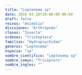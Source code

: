 ```yaml
---
title: "Leptonema sp"
date: 2018-03-26T20:00:00-00:00
draft: false
reinos: "Animalia"
divisiones: "Arthropoda"
clases: "Insecta"
ordenes: "﻿Trichoptera"
familias: "Hydropsychidae"
generos: "Leptonema"
especie: "sp"
nombre_cientifico: "Leptonema sp"
nombre_comun: "Tricóptero"
nombre_ingles: ""
---
```

